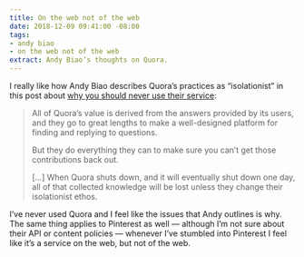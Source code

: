 ```yaml
---
title: On the web not of the web
date: 2018-12-09 09:41:00 -08:00
tags:
- andy biao
- on the web not of the web
extract: Andy Biao’s thoughts on Quora.
---
```


I really like how Andy Biao describes Quora’s practices as “isolationist” in this post about [why you should never use their service](https://waxy.org/2018/12/why-you-should-never-ever-use-quora/):

> All of Quora’s value is derived from the answers provided by its users, and they go to great lengths to make a well-designed platform for finding and replying to questions.
>
> But they do everything they can to make sure you can’t get those contributions back out.
> 
> [...] When Quora shuts down, and it will eventually shut down one day, all of that collected knowledge will be lost unless they change their isolationist ethos.

I’ve never used Quora and I feel like the issues that Andy outlines is why. The same thing applies to Pinterest as well — although I’m not sure about their API or content policies — whenever I’ve stumbled into Pinterest I feel like it’s a service on the web, but not of the web.